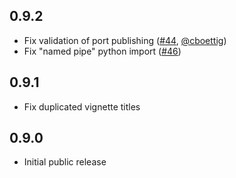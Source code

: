 ## 0.9.2

* Fix validation of port publishing ([#44](https://github.com/richfitz/stevedore/issues/45), [@cboettig](https://github.com/cboettig))
* Fix "named pipe" python import ([#46](https://github.com/richfitz/stevedore/issues/46))

## 0.9.1

* Fix duplicated vignette titles

## 0.9.0

* Initial public release
